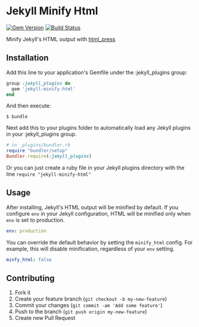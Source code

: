# Jekyll Minify Html

[![Gem Version](https://badge.fury.io/rb/jekyll-minify-html.png)](http://badge.fury.io/rb/jekyll-minify-html) [![Build Status](https://travis-ci.org/imathis/jekyll-minify-html.png)](https://travis-ci.org/imathis/jekyll-minify-html)

Minify Jekyll's HTML output with [html_press](https://github.com/stereobooster/html_press)

## Installation

Add this line to your application's Gemfile under
the :jekyll_plugins group:

```ruby
group :jekyll_plugins do
  gem 'jekyll-minify-html'
end
```

And then execute:

    $ bundle

Next add this to your plugins folder to automatically load any Jekyll plugins in your :jekyll_plugins group.

```ruby
# in _plugins/bundler.rb
require "bundler/setup"
Bundler.require(:jekyll_plugins)

```

Or you can just create a ruby file in your Jekyll plugins directory with the line `require "jekyll-minify-html"`

## Usage

After installing, Jekyll's HTML output will be minified by default. If you configure `env` in your Jekyll configuration, HTML will be minified only when
`env` is set to production.

```yml
env: production
```

You can override the default behavior by setting the `minify_html` config.
For example, this will disable minification, regardless of your `env` setting.

```yml
minfy_html: false
```


## Contributing

1. Fork it
2. Create your feature branch (`git checkout -b my-new-feature`)
3. Commit your changes (`git commit -am 'Add some feature'`)
4. Push to the branch (`git push origin my-new-feature`)
5. Create new Pull Request

